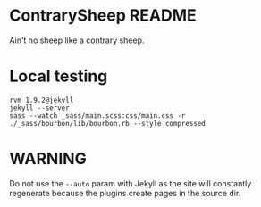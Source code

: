 # ContrarySheep README

Ain't no sheep like a contrary sheep.

# Local testing

    rvm 1.9.2@jekyll
    jekyll --server
    sass --watch _sass/main.scss:css/main.css -r ./_sass/bourbon/lib/bourbon.rb --style compressed
    
# WARNING

   Do not use the `--auto` param with Jekyll as the site will constantly regenerate because the plugins create pages in the source dir. 